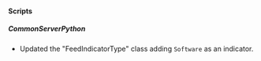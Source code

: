 
#### Scripts

##### CommonServerPython
- Updated the "FeedIndicatorType" class adding `Software` as an indicator.